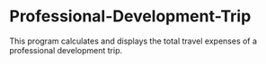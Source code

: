 # Professional-Development-Trip

This program calculates and displays the total travel expenses of a professional development trip.
